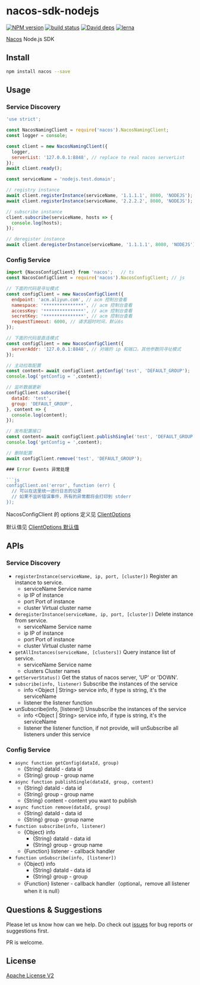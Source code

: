 # nacos-sdk-nodejs

[![NPM version][npm-image]][npm-url]
[![build status][travis-image]][travis-url]
[![David deps][david-image]][david-url]
[![lerna](https://img.shields.io/badge/maintained%20with-lerna-cc00ff.svg)](https://lernajs.io/)

[npm-image]: https://img.shields.io/npm/v/nacos.svg?style=flat-square
[npm-url]: https://npmjs.org/package/nacos
[travis-image]: https://img.shields.io/travis/nacos-group/nacos-sdk-nodejs.svg?style=flat-square
[travis-url]: https://travis-ci.org/nacos-group/nacos-sdk-nodejs
[david-image]: https://img.shields.io/david/nacos-group/nacos-sdk-nodejs.svg?style=flat-square
[david-url]: https://david-dm.org/nacos-group/nacos-sdk-nodejs


[Nacos](https://nacos.io/en-us/) Node.js SDK

## Install

```bash
npm install nacos --save
```

## Usage

### Service Discovery

```js
'use strict';

const NacosNamingClient = require('nacos').NacosNamingClient;
const logger = console;

const client = new NacosNamingClient({
  logger,
  serverList: '127.0.0.1:8848', // replace to real nacos serverList
});
await client.ready();

const serviceName = 'nodejs.test.domain';

// registry instance
await client.registerInstance(serviceName, '1.1.1.1', 8080, 'NODEJS');
await client.registerInstance(serviceName, '2.2.2.2', 8080, 'NODEJS');

// subscribe instance
client.subscribe(serviceName, hosts => {
  console.log(hosts);
});

// deregister instance
await client.deregisterInstance(serviceName, '1.1.1.1', 8080, 'NODEJS');
```

### Config Service

```js
import {NacosConfigClient} from 'nacos';   // ts
const NacosConfigClient = require('nacos').NacosConfigClient; // js

// 下面的代码是寻址模式
const configClient = new NacosConfigClient({
  endpoint: 'acm.aliyun.com', // acm 控制台查看
  namespace: '***************', // acm 控制台查看
  accessKey: '***************', // acm 控制台查看
  secretKey: '***************', // acm 控制台查看
  requestTimeout: 6000, // 请求超时时间，默认6s
});

// 下面的代码是直连模式
const configClient = new NacosConfigClient({
  serverAddr: '127.0.0.1:8848', // 对端的 ip 和端口，其他参数同寻址模式
});

// 主动拉取配置
const content= await configClient.getConfig('test', 'DEFAULT_GROUP');
console.log('getConfig = ',content);

// 监听数据更新
configClient.subscribe({
  dataId: 'test',
  group: 'DEFAULT_GROUP',
}, content => {
  console.log(content);
});

// 发布配置接口
const content= await configClient.publishSingle('test', 'DEFAULT_GROUP', '测试');
console.log('getConfig = ',content);

// 删除配置
await configClient.remove('test', 'DEFAULT_GROUP');

### Error Events 异常处理

```js
configClient.on('error', function (err) {
  // 可以在这里统一进行日志的记录
  // 如果不监听错误事件，所有的异常都将会打印到 stderr
});
```

NacosConfigClient 的 options 定义见 [ClientOptions](https://github.com/nacos-group/nacos-sdk-nodejs/blob/master/packages/nacos-config/src/interface.ts#L247)

默认值见 [ClientOptions 默认值](https://github.com/nacos-group/nacos-sdk-nodejs/blob/master/packages/nacos-config/src/const.ts#L34)

## APIs

### Service Discovery

- `registerInstance(serviceName, ip, port, [cluster])`  Register an instance to service.
  - serviceName <String> Service name
  - ip <String> IP of instance
  - port <Number> Port of instance
  - cluster <String> Virtual cluster name
- `deregisterInstance(serviceName, ip, port, [cluster])`  Delete instance from service.
  - serviceName <String> Service name
  - ip <String> IP of instance
  - port <Number> Port of instance
  - cluster <String> Virtual cluster name
- `getAllInstances(serviceName, [clusters])`  Query instance list of service.
  - serviceName <String> Service name
  - clusters <Array> Cluster names
- `getServerStatus()` Get the status of nacos server, 'UP' or 'DOWN'.
- `subscribe(info, listener)` Subscribe the instances of the service
  - info <Object | String> service info, if type is string, it's the serviceName
  - listener <Function> the listener function
- unSubscribe(info, [listener]) Unsubscribe the instances of the service
  - info <Object | String> service info, if type is string, it's the serviceName
  - listener <Function> the listener function, if not provide, will unSubscribe all listeners under this service


### Config Service

- `async function getConfig(dataId, group)`
  - {String} dataId - data id
  - {String} group - group name
- `async function publishSingle(dataId, group, content)`
  - {String} dataId - data id
  - {String} group - group name
  - {String} content - content you want to publish
- `async function remove(dataId, group)`
  - {String} dataId - data id
  - {String} group - group name
- `function subscribe(info, listener)`
  - {Object} info
    - {String} dataId - data id
    - {String} group - group name
  - {Function} listener - callback handler
- `function unSubscribe(info, [listener])`
  - {Object} info
    - {String} dataId - data id
    - {String} group - group
  - {Function} listener - callback handler（optional，remove all listener when it is null）

## Questions & Suggestions

Please let us know how can we help. Do check out [issues](https://github.com/nacos-group/nacos-sdk-nodejs/issues) for bug reports or suggestions first.

PR is welcome.

## License

[Apache License V2](LICENSE)
